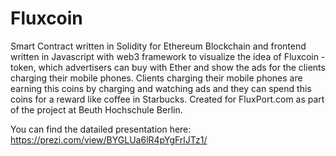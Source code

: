 # Fluxcoin

Smart Contract written in Solidity for Ethereum Blockchain and frontend written in Javascript with web3 framework to visualize the idea of Fluxcoin - token, which advertisers can buy with Ether and show the ads for the clients charging their mobile phones. Clients charging their mobile phones are earning this coins by charging and watching ads and they can spend this coins for a reward like coffee in Starbucks. Created for FluxPort.com as part of the project at Beuth Hochschule Berlin.

You can find the datailed presentation here:
https://prezi.com/view/BYGLUa6lR4pYgFrlJTz1/
  
